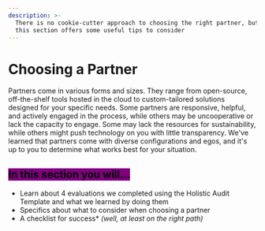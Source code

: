 ```yaml
---
description: >-
  There is no cookie-cutter approach to choosing the right partner, but we hope
  this section offers some useful tips to consider
---
```


# Choosing a Partner

Partners come in various forms and sizes. They range from open-source, off-the-shelf tools hosted in the cloud to custom-tailored solutions designed for your specific needs. Some partners are responsive, helpful, and actively engaged in the process, while others may be uncooperative or lack the capacity to engage. Some may lack the resources for sustainability, while others might push technology on you with little transparency. We've learned that partners come with diverse configurations and egos, and it's up to you to determine what works best for your situation.



## <mark style="background-color:purple;">In this section you will...</mark>

* Learn about 4 evaluations we completed using the Holistic Audit Template and what we learned by doing them
* Specifics about what to consider when choosing a partner
* A checklist for success\* _(well, at least on the right path)_
